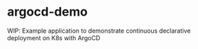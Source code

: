 # argocd-demo

WIP: Example application to demonstrate continuous declarative deployment on K8s with ArgoCD

